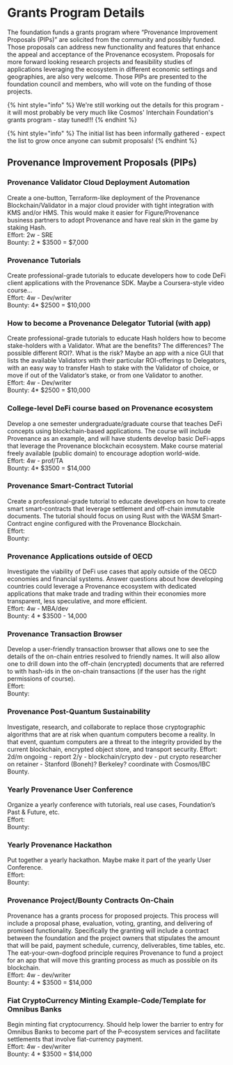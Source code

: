 # Grants Program Details

The foundation funds a grants program where “Provenance Improvement Proposals \(PIPs\)” are solicited from the community and possibly funded. Those proposals can address new functionality and features that enhance the appeal and acceptance of the Provenance ecosystem. Proposals for more forward looking research projects and feasibility studies of applications leveraging the ecosystem in different economic settings and geographies, are also very welcome. Those PIPs are presented to the foundation council and members, who will vote on the funding of those projects.

{% hint style="info" %}
We're still working out the details for this program - it will most probably be very much like Cosmos' Interchain Foundation's grants program - stay tuned!!!
{% endhint %}

{% hint style="info" %}
The initial list has been informally gathered - expect the list to grow once anyone can submit proposals!
{% endhint %}

## **Provenance Improvement Proposals \(PIPs\)**

### Provenance Validator Cloud Deployment Automation 

Create a one-button, Terraform-like deployment of the Provenance Blockchain/Validator in a major cloud provider with tight integration with KMS and/or HMS. This would make it easier for Figure/Provenance business partners to adopt Provenance and have real skin in the game by staking Hash.   
Effort: 2w - SRE   
Bounty: 2 \* $3500 = $7,000

### Provenance Tutorials 

Create professional-grade tutorials to educate developers how to code DeFi client applications with the Provenance SDK. Maybe a Coursera-style video course...   
Effort: 4w - Dev/writer   
Bounty: 4\* $2500 = $10,000

### How to become a Provenance Delegator Tutorial \(with app\) 

Create professional-grade tutorials to educate Hash holders how to become stake-holders with a Validator. What are the benefits? The differences? The possible different ROI?. What is the risk? Maybe an app with a nice GUI that lists the available Validators with their particular ROI-offerings to Delegators, with an easy way to transfer Hash to stake with the Validator of choice, or move if out of the Validator’s stake, or from one Validator to another.   
Effort: 4w - Dev/writer   
Bounty: 4\* $2500 = $10,000

### College-level DeFi course based on Provenance ecosystem 

Develop a one semester undergraduate/graduate course that teaches DeFi concepts using blockchain-based applications. The course will include Provenance as an example, and will have students develop basic DeFi-apps that leverage the Provenance blockchain ecosystem. Make course material freely available \(public domain\) to encourage adoption world-wide.   
Effort: 4w - prof/TA   
Bounty: 4\* $3500 = $14,000

### Provenance Smart-Contract Tutorial 

Create a professional-grade tutorial to educate developers on how to create smart smart-contracts that leverage settlement and off-chain immutable documents. The tutorial should focus on using Rust with the WASM Smart-Contract engine configured with the Provenance Blockchain.   
Effort:   
Bounty:

### Provenance Applications outside of OECD 

Investigate the viability of DeFi use cases that apply outside of the OECD economies and financial systems. Answer questions about how developing countries could leverage a Provenance ecosystem with dedicated applications that make trade and trading within their economies more transparent, less speculative, and more efficient.   
Effort: 4w - MBA/dev   
Bounty: 4 \* $3500 - 14,000

### Provenance Transaction Browser 

Develop a user-friendly transaction browser that allows one to see the details of the on-chain entries resolved to friendly names. It will also allow one to drill down into the off-chain \(encrypted\) documents that are referred to with hash-ids in the on-chain transactions \(if the user has the right permissions of course\).   
Effort:   
Bounty:

### Provenance Post-Quantum Sustainability 

Investigate, research, and collaborate to replace those cryptographic algorithms that are at risk when quantum computers become a reality. In that event, quantum computers are a threat to the integrity provided by the current blockchain, encrypted object store, and transport security. Effort: 2d/m ongoing - report 2/y - blockchain/crypto dev - put crypto researcher on retainer - Stanford \(Boneh\)? Berkeley? coordinate with Cosmos/IBC Bounty.

### Yearly Provenance User Conference 

Organize a yearly conference with tutorials, real use cases, Foundation’s Past & Future, etc.   
Effort:   
Bounty:

### Yearly Provenance Hackathon 

Put together a yearly hackathon. Maybe make it part of the yearly User Conference.   
Effort:   
Bounty:

### Provenance Project/Bounty Contracts On-Chain 

Provenance has a grants process for proposed projects. This process will include a proposal phase, evaluation, voting, granting, and delivering of promised functionality. Specifically the granting will include a contract between the foundation and the project owners that stipulates the amount that will be paid, payment schedule, currency, deliverables, time tables, etc. The eat-your-own-dogfood principle requires Provenance to fund a project for an app that will move this granting process as much as possible on its blockchain.   
Effort: 4w - dev/writer   
Bounty: 4 \* $3500 = $14,000

### Fiat CryptoCurrency Minting Example-Code/Template for Omnibus Banks 

Begin minting fiat cryptocurrency. Should help lower the barrier to entry for Omnibus Banks to become part of the P-ecosystem services and facilitate settlements that involve fiat-currency payment.   
Effort: 4w - dev/writer   
Bounty: 4 \* $3500 = $14,000



